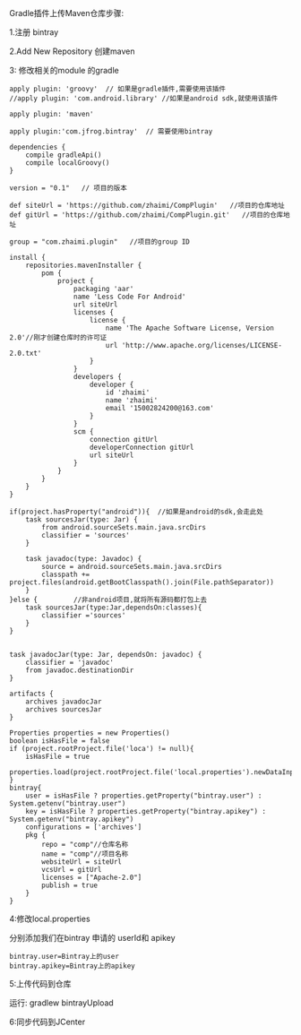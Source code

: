 Gradle插件上传Maven仓库步骤:

1.注册 bintray



2.Add New Repository 创建maven







3: 修改相关的module 的gradle

    apply plugin: 'groovy'  // 如果是gradle插件,需要使用该插件
    //apply plugin: 'com.android.library' //如果是android sdk,就使用该插件
    
    apply plugin: 'maven'
    
    apply plugin:'com.jfrog.bintray'  // 需要使用bintray
    
    dependencies {
        compile gradleApi()
        compile localGroovy()
    }
    
    version = "0.1"   // 项目的版本
    
    def siteUrl = 'https://github.com/zhaimi/CompPlugin'   //项目的仓库地址
    def gitUrl = 'https://github.com/zhaimi/CompPlugin.git'   //项目的仓库地址
    
    group = "com.zhaimi.plugin"   //项目的group ID
    
    install {
        repositories.mavenInstaller {
            pom {
                project {
                    packaging 'aar'   
                    name 'Less Code For Android'
                    url siteUrl
                    licenses {
                        license {
                            name 'The Apache Software License, Version 2.0'//刚才创建仓库时的许可证
                            url 'http://www.apache.org/licenses/LICENSE-2.0.txt'
                        }
                    }
                    developers {
                        developer {
                            id 'zhaimi'
                            name 'zhaimi'
                            email '15002824200@163.com'
                        }
                    }
                    scm {
                        connection gitUrl
                        developerConnection gitUrl
                        url siteUrl
                    }
                }
            }
        }
    }
    
    if(project.hasProperty("android")){  //如果是android的sdk,会走此处
        task sourcesJar(type: Jar) {
            from android.sourceSets.main.java.srcDirs
            classifier = 'sources'
        }
    
        task javadoc(type: Javadoc) {
            source = android.sourceSets.main.java.srcDirs
            classpath += project.files(android.getBootClasspath().join(File.pathSeparator))
        }
    }else {			//非android项目,就将所有源码都打包上去
        task sourcesJar(type:Jar,dependsOn:classes){
            classifier ='sources'
        }
    }
    
    
    task javadocJar(type: Jar, dependsOn: javadoc) {
        classifier = 'javadoc'
        from javadoc.destinationDir
    }
    
    artifacts {
        archives javadocJar
        archives sourcesJar
    }
    
    Properties properties = new Properties()
    boolean isHasFile = false
    if (project.rootProject.file('loca') != null){
        isHasFile = true
        properties.load(project.rootProject.file('local.properties').newDataInputStream())
    }
    bintray{
        user = isHasFile ? properties.getProperty("bintray.user") : System.getenv("bintray.user")
        key = isHasFile ? properties.getProperty("bintray.apikey") : System.getenv("bintray.apikey")
        configurations = ['archives']
        pkg {
            repo = "comp"//仓库名称
            name = "comp"//项目名称
            websiteUrl = siteUrl
            vcsUrl = gitUrl
            licenses = ["Apache-2.0"]
            publish = true
        }
    }

4:修改local.properties

分别添加我们在bintray 申请的 userId和 apikey

    bintray.user=Bintray上的user
    bintray.apikey=Bintray上的apikey



5:上传代码到仓库

 运行: gradlew bintrayUpload

6:同步代码到JCenter
